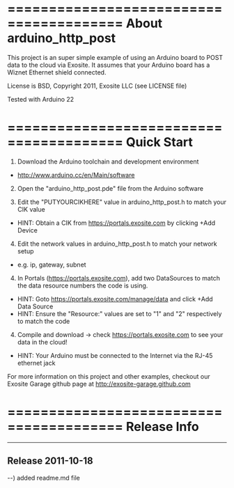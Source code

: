 ========================================
About arduino_http_post
========================================
This project is an super simple example of using an Arduino board to POST data
to the cloud via Exosite.  It assumes that your Arduino board has a Wiznet 
Ethernet shield connected.

License is BSD, Copyright 2011, Exosite LLC (see LICENSE file)

Tested with Arduino 22

========================================
Quick Start
========================================
1) Download the Arduino toolchain and development environment<br>
* http://www.arduino.cc/en/Main/software<br>

2) Open the "arduino_http_post.pde" file from the Arduino software<br>

3) Edit the "PUTYOURCIKHERE" value in arduino_http_post.h to match your CIK value<br>
* HINT: Obtain a CIK from https://portals.exosite.com by clicking +Add Device<br>

4) Edit the network values in arduino_http_post.h to match your network setup<br>
* e.g. ip, gateway, subnet<br>

4) In Portals (https://portals.exosite.com), add two DataSources to match the 
data resource numbers the code is using.
* HINT: Goto https://portals.exosite.com/manage/data and click +Add Data Source<br>
* HINT: Ensure the "Resource:" values are set to "1" and "2" respectively to match
the code<br>

4) Compile and download -> check https://portals.exosite.com to see your data
in the cloud!
* HINT: Your Arduino must be connected to the Internet via the RJ-45 ethernet jack

For more information on this project and other examples, checkout our Exosite
Garage github page at http://exosite-garage.github.com

========================================
Release Info
========================================
----------------------------------------
Release 2011-10-18
----------------------------------------
--) added readme.md file<br>
